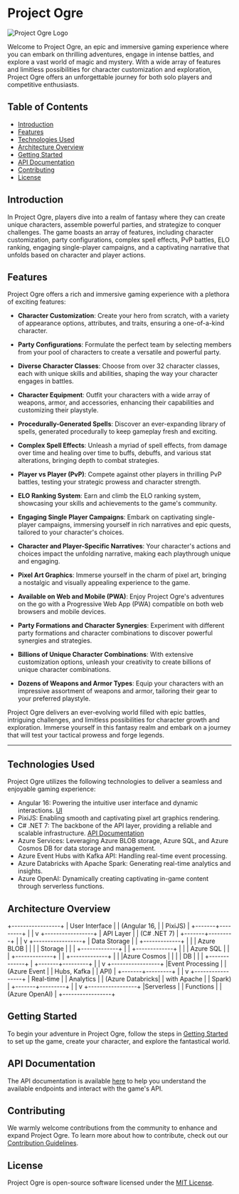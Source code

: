 # Project Ogre

![Project Ogre Logo](screenshots/project_ogre_logo.png)

Welcome to Project Ogre, an epic and immersive gaming experience where you can embark on thrilling adventures, engage in intense battles, and explore a vast world of magic and mystery. With a wide array of features and limitless possibilities for character customization and exploration, Project Ogre offers an unforgettable journey for both solo players and competitive enthusiasts.

## Table of Contents

- [Introduction](#introduction)
- [Features](#features)
- [Technologies Used](#technologies-used)
- [Architecture Overview](#architecture-overview)
- [Getting Started](#getting-started)
- [API Documentation](#api-documentation)
- [Contributing](#contributing)
- [License](#license)

## Introduction

In Project Ogre, players dive into a realm of fantasy where they can create unique characters, assemble powerful parties, and strategize to conquer challenges. The game boasts an array of features, including character customization, party configurations, complex spell effects, PvP battles, ELO ranking, engaging single-player campaigns, and a captivating narrative that unfolds based on character and player actions.

## Features

Project Ogre offers a rich and immersive gaming experience with a plethora of exciting features:

- **Character Customization**: Create your hero from scratch, with a variety of appearance options, attributes, and traits, ensuring a one-of-a-kind character.

- **Party Configurations**: Formulate the perfect team by selecting members from your pool of characters to create a versatile and powerful party.

- **Diverse Character Classes**: Choose from over 32 character classes, each with unique skills and abilities, shaping the way your character engages in battles.

- **Character Equipment**: Outfit your characters with a wide array of weapons, armor, and accessories, enhancing their capabilities and customizing their playstyle.

- **Procedurally-Generated Spells**: Discover an ever-expanding library of spells, generated procedurally to keep gameplay fresh and exciting.

- **Complex Spell Effects**: Unleash a myriad of spell effects, from damage over time and healing over time to buffs, debuffs, and various stat alterations, bringing depth to combat strategies.

- **Player vs Player (PvP)**: Compete against other players in thrilling PvP battles, testing your strategic prowess and character strength.

- **ELO Ranking System**: Earn and climb the ELO ranking system, showcasing your skills and achievements to the game's community.

- **Engaging Single Player Campaigns**: Embark on captivating single-player campaigns, immersing yourself in rich narratives and epic quests, tailored to your character's choices.

- **Character and Player-Specific Narratives**: Your character's actions and choices impact the unfolding narrative, making each playthrough unique and engaging.

- **Pixel Art Graphics**: Immerse yourself in the charm of pixel art, bringing a nostalgic and visually appealing experience to the game.

- **Available on Web and Mobile (PWA)**: Enjoy Project Ogre's adventures on the go with a Progressive Web App (PWA) compatible on both web browsers and mobile devices.

- **Party Formations and Character Synergies**: Experiment with different party formations and character combinations to discover powerful synergies and strategies.

- **Billions of Unique Character Combinations**: With extensive customization options, unleash your creativity to create billions of unique character combinations.

- **Dozens of Weapons and Armor Types**: Equip your characters with an impressive assortment of weapons and armor, tailoring their gear to your preferred playstyle.

Project Ogre delivers an ever-evolving world filled with epic battles, intriguing challenges, and limitless possibilities for character growth and exploration. Immerse yourself in this fantasy realm and embark on a journey that will test your tactical prowess and forge legends.

---


## Technologies Used

Project Ogre utilizes the following technologies to deliver a seamless and enjoyable gaming experience:

- Angular 16: Powering the intuitive user interface and dynamic interactions. [UI](https://project-ogre-ui.azurewebsites.net)
- PixiJS: Enabling smooth and captivating pixel art graphics rendering.
- C# .NET 7: The backbone of the API layer, providing a reliable and scalable infrastructure. [API Documentation](https://project-ogre-api.azurewebsites.net)
- Azure Services: Leveraging Azure BLOB storage, Azure SQL, and Azure Cosmos DB for data storage and management.
- Azure Event Hubs with Kafka API: Handling real-time event processing.
- Azure Databricks with Apache Spark: Generating real-time analytics and insights.
- Azure OpenAI: Dynamically creating captivating in-game content through serverless functions.

## Architecture Overview

   +-----------------+
   |  User Interface |
   | (Angular 16,   |
   |   PixiJS)      |
   +-------+---------+
           |
           |
           v
   +-----------------+
   |   API Layer     |
   | (C# .NET 7)     |
   +-------+---------+
           |
           |
           v
   +-----------------+
   | Data Storage    |
   | +-------------+ |
   | | Azure BLOB  | |
   | |  Storage    | |
   | +-------------+ |
   | +-------------+ |
   | | Azure SQL   | |
   | +-------------+ |
   | +-------------+ |
   | |Azure Cosmos | |
   | |   DB        | |
   | +-------------+ |
   +-------+---------+
           |
           |
           v
   +-----------------+
   |Event Processing |
   | (Azure Event    |
   |  Hubs, Kafka    |
   |    API)         |
   +-------+---------+
           |
           |
           v
   +-----------------+
   | Real-time       |
   |  Analytics      |
   | (Azure Databricks|
   |  with Apache    |
   |      Spark)     |
   +-------+---------+
           |
           |
           v
   +-----------------+
   |Serverless       |
   |  Functions      |
   | (Azure OpenAI)  |
   +-----------------+

## Getting Started

To begin your adventure in Project Ogre, follow the steps in [Getting Started](link_to_getting_started_guide.md) to set up the game, create your character, and explore the fantastical world.

## API Documentation

The API documentation is available [here](https://example.com/api-docs) to help you understand the available endpoints and interact with the game's API.

## Contributing

We warmly welcome contributions from the community to enhance and expand Project Ogre. To learn more about how to contribute, check out our [Contribution Guidelines](link_to_contribution_guidelines.md).

## License

Project Ogre is open-source software licensed under the [MIT License](LICENSE.md).
